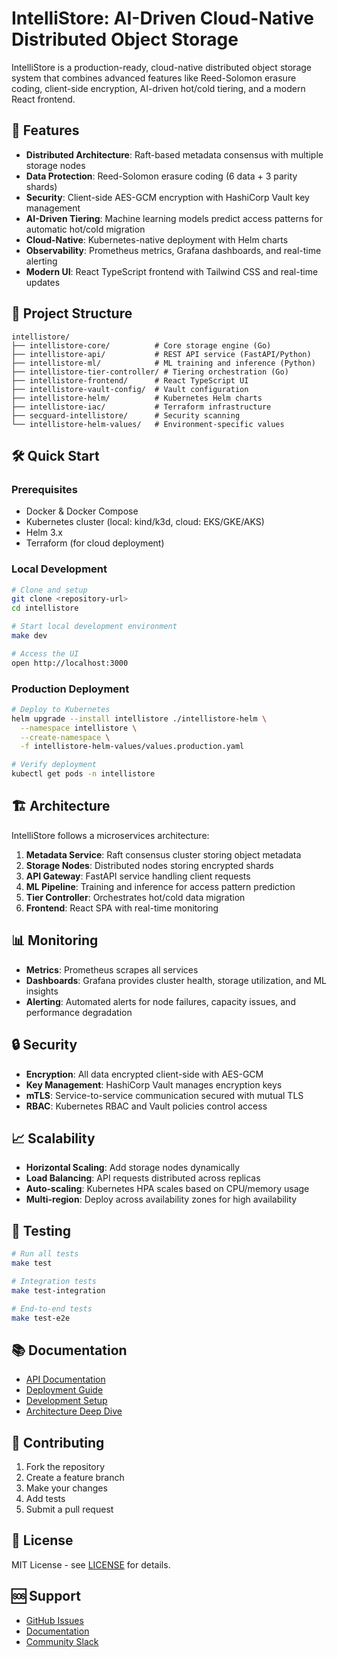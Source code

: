 # IntelliStore: AI-Driven Cloud-Native Distributed Object Storage

IntelliStore is a production-ready, cloud-native distributed object storage system that combines advanced features like Reed-Solomon erasure coding, client-side encryption, AI-driven hot/cold tiering, and a modern React frontend.

## 🚀 Features

- **Distributed Architecture**: Raft-based metadata consensus with multiple storage nodes
- **Data Protection**: Reed-Solomon erasure coding (6 data + 3 parity shards)
- **Security**: Client-side AES-GCM encryption with HashiCorp Vault key management
- **AI-Driven Tiering**: Machine learning models predict access patterns for automatic hot/cold migration
- **Cloud-Native**: Kubernetes-native deployment with Helm charts
- **Observability**: Prometheus metrics, Grafana dashboards, and real-time alerting
- **Modern UI**: React TypeScript frontend with Tailwind CSS and real-time updates

## 📁 Project Structure

```
intellistore/
├── intellistore-core/          # Core storage engine (Go)
├── intellistore-api/           # REST API service (FastAPI/Python)
├── intellistore-ml/            # ML training and inference (Python)
├── intellistore-tier-controller/ # Tiering orchestration (Go)
├── intellistore-frontend/      # React TypeScript UI
├── intellistore-vault-config/  # Vault configuration
├── intellistore-helm/          # Kubernetes Helm charts
├── intellistore-iac/           # Terraform infrastructure
├── secguard-intellistore/      # Security scanning
└── intellistore-helm-values/   # Environment-specific values
```

## 🛠️ Quick Start

### Prerequisites

- Docker & Docker Compose
- Kubernetes cluster (local: kind/k3d, cloud: EKS/GKE/AKS)
- Helm 3.x
- Terraform (for cloud deployment)

### Local Development

```bash
# Clone and setup
git clone <repository-url>
cd intellistore

# Start local development environment
make dev

# Access the UI
open http://localhost:3000
```

### Production Deployment

```bash
# Deploy to Kubernetes
helm upgrade --install intellistore ./intellistore-helm \
  --namespace intellistore \
  --create-namespace \
  -f intellistore-helm-values/values.production.yaml

# Verify deployment
kubectl get pods -n intellistore
```

## 🏗️ Architecture

IntelliStore follows a microservices architecture:

1. **Metadata Service**: Raft consensus cluster storing object metadata
2. **Storage Nodes**: Distributed nodes storing encrypted shards
3. **API Gateway**: FastAPI service handling client requests
4. **ML Pipeline**: Training and inference for access pattern prediction
5. **Tier Controller**: Orchestrates hot/cold data migration
6. **Frontend**: React SPA with real-time monitoring

## 📊 Monitoring

- **Metrics**: Prometheus scrapes all services
- **Dashboards**: Grafana provides cluster health, storage utilization, and ML insights
- **Alerting**: Automated alerts for node failures, capacity issues, and performance degradation

## 🔒 Security

- **Encryption**: All data encrypted client-side with AES-GCM
- **Key Management**: HashiCorp Vault manages encryption keys
- **mTLS**: Service-to-service communication secured with mutual TLS
- **RBAC**: Kubernetes RBAC and Vault policies control access

## 📈 Scalability

- **Horizontal Scaling**: Add storage nodes dynamically
- **Load Balancing**: API requests distributed across replicas
- **Auto-scaling**: Kubernetes HPA scales based on CPU/memory usage
- **Multi-region**: Deploy across availability zones for high availability

## 🧪 Testing

```bash
# Run all tests
make test

# Integration tests
make test-integration

# End-to-end tests
make test-e2e
```

## 📚 Documentation

- [API Documentation](./docs/api.md)
- [Deployment Guide](./docs/deployment.md)
- [Development Setup](./docs/development.md)
- [Architecture Deep Dive](./docs/architecture.md)

## 🤝 Contributing

1. Fork the repository
2. Create a feature branch
3. Make your changes
4. Add tests
5. Submit a pull request

## 📄 License

MIT License - see [LICENSE](LICENSE) for details.

## 🆘 Support

- [GitHub Issues](https://github.com/your-org/intellistore/issues)
- [Documentation](https://intellistore.docs.example.com)
- [Community Slack](https://intellistore-community.slack.com)